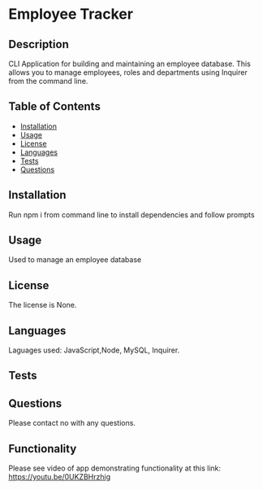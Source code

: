 # Employee Tracker
  
## Description 
CLI Application for building and maintaining an employee database. This allows you to manage employees, roles and departments using Inquirer from the command line.
## Table of Contents
* [Installation](#installation)
* [Usage](#usage)
* [License](#license)
* [Languages](#languages)
* [Tests](#tests)
* [Questions](#questions)
## Installation
Run npm i from command line to install dependencies and follow prompts
## Usage 
Used to manage an employee database
## License
The license is None. 
## Languages
Laguages used: JavaScript,Node, MySQL, Inquirer.
## Tests

## Questions
Please contact no with any questions.

## Functionality 
Please see video of app demonstrating functionality at this link: https://youtu.be/0UKZBHrzhig
